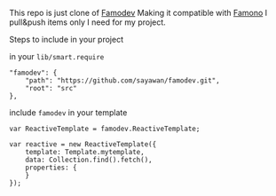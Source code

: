 This repo is just clone of [Famodev](https://github.com/particle4dev/famodev) Making it compatible with [Famono](https://github.com/raix/famono) I pull&push items only I need for my project.

Steps to include in your project

in your `lib/smart.require`

```
"famodev": {
    "path": "https://github.com/sayawan/famodev.git",
    "root": "src"
},
```

include `famodev` in your template

```
var ReactiveTemplate = famodev.ReactiveTemplate;

var reactive = new ReactiveTemplate({
    template: Template.mytemplate,
    data: Collection.find().fetch(),
    properties: {
    }
});
```
